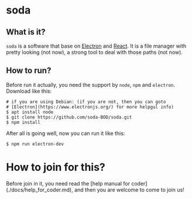 soda
====

What is it?
-----------

`soda` is a software that base on [Electron](https://www.electronjs.org/)
and [React](https://reactjs.org/). It is a file manager with pretty
looking (not now), a strong tool to deal with those paths (not now).

How to run?
-----------

Before run it actually, you need the support by `node`, `npm` and `electron`.
Download like this:

``` shell
# if you are using Debian: (if you are not, then you can goto 
# [Electron](https://www.electronjs.org/) for more helpgul info)
$ apt install node
$ git clone https://github.com/soda-BOD/soda.git
$ npm install
```

After all is going well, now you can run it like this:

``` shell
$ npm run electron-dev
```

How to join for this?
=====================

Before join in it, you need read the [help manual for coder]
(./docs/help_for_coder.md), and then you are welcome to come to join us!
